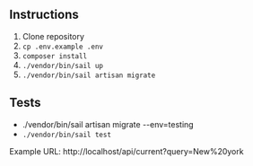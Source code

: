 ## Instructions

1. Clone repository
2. `cp .env.example .env`
3. `composer install`
4. `./vendor/bin/sail up`
5. `./vendor/bin/sail artisan migrate`

## Tests

- ./vendor/bin/sail artisan migrate --env=testing
- `./vendor/bin/sail test`

Example URL: http://localhost/api/current?query=New%20york
